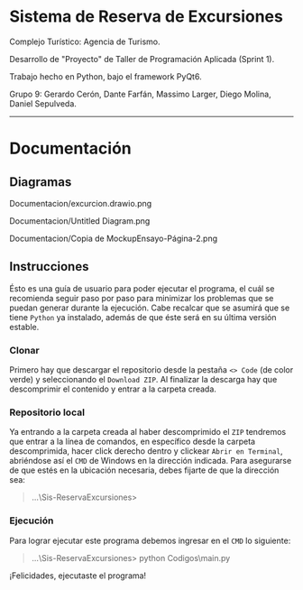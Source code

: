 # Sistema de Reserva de Excursiones
Complejo Turístico: Agencia de Turismo.

Desarrollo de "Proyecto" de Taller de Programación Aplicada (Sprint 1).

Trabajo hecho en Python, bajo el framework PyQt6.

Grupo 9: Gerardo Cerón, Dante Farfán, Massimo Larger, Diego Molina, Daniel Sepulveda.

---

# **Documentación**

## **Diagramas**
Documentacion/excurcion.drawio.png

Documentacion/Untitled Diagram.png

Documentacion/Copia de MockupEnsayo-Página-2.png


## **Instrucciones**
Ésto es una guía de usuario para poder ejecutar el programa, el cuál se recomienda seguir paso por paso para minimizar los problemas que se puedan generar durante la ejecución. Cabe recalcar que se asumirá que se tiene `Python` ya instalado, además de que éste será en su última versión estable.

### **Clonar**

Primero hay que descargar el repositorio desde la pestaña `<> Code` (de color verde) y seleccionando el `Download ZIP`. Al finalizar la descarga hay que descomprimir el contenido y entrar a la carpeta creada.

### **Repositorio local**

Ya entrando a la carpeta creada al haber descomprimido el `ZIP` tendremos que entrar a la línea de comandos, en específico desde la carpeta descomprimida, hacer click derecho dentro y clickear `Abrir en Terminal`, abriéndose así el `CMD` de Windows en la dirección indicada. Para asegurarse de que estés en la ubicación necesaria, debes fijarte de que la dirección sea:
> ...\Sis-ReservaExcursiones>

### **Ejecución**

Para lograr ejecutar este programa debemos ingresar en el `CMD` lo siguiente:
> ...\Sis-ReservaExcursiones> python Codigos\main.py

¡Felicidades, ejecutaste el programa!
